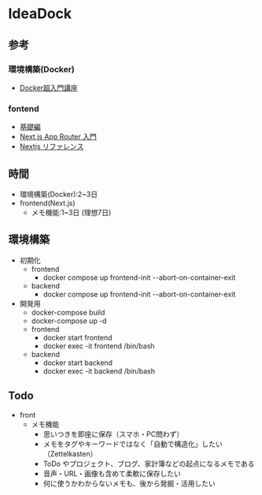 # IdeaDock
## 参考
### 環境構築(Docker) 
- [Docker超入門講座](https://youtube.com/playlist?list=PLs3eD4QT7ow6O5wyRRnRCvB7JMuq_D3-D&si=SKyi4JGlcTIOVq-A)
### fontend
- [基礎編](https://youtube.com/playlist?list=PLX8Rsrpnn3IWPoM7-1YPDksRRkamRY25k&si=zItwrMcGJpVi5-pQ)
- [Next.js App Router 入門](https://youtube.com/playlist?list=PLX8Rsrpnn3IVn8wAxWL2yTMDrqF0vHccO&si=PCbaL4rrII7H_nea)
- [Nextjs リファレンス](https://nextjs.org/docs)
## 時間
- 環境構築(Docker):2~3日
- frontend(Next.js)
  - メモ機能:1~3日 (理想7日)
## 環境構築
- 初期化
  - frontend
    - docker compose up frontend-init --abort-on-container-exit
  - backend
    - docker compose up frontend-init --abort-on-container-exit
- 開発用
  - docker-compose build
  - docker-compose up -d
  - frontend
    - docker start frontend
    - docker exec -it frontend /bin/bash
  - backend
    - docker start backend
    - docker exec -it backend /bin/bash
## Todo
  - front
    - メモ機能
      - 思いつきを即座に保存（スマホ・PC問わず）
      - メモをタグやキーワードではなく「自動で構造化」したい（Zettelkasten）
      - ToDo やプロジェクト、ブログ、家計簿などの起点になるメモである
      - 音声・URL・画像も含めて柔軟に保存したい
      - 何に使うかわからないメモも、後から発掘・活用したい

